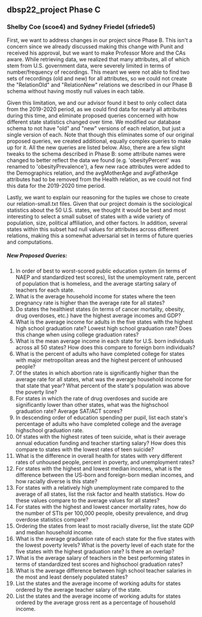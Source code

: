 ## dbsp22_project Phase C 
### Shelby Coe (scoe4) and Sydney Friedel (sfriede5)

First, we want to address changes in our project since Phase B. This isn't a concern since we already discussed making this change with Punit and received his approval, but we want to make Professor More and the CAs aware. While retrieving data, we realized that many attributes, all of which stem from U.S. government data, were severely limited in terms of number/frequency of recordings. This meant we were not able to find two sets of recordings (old and new) for all attributes, so we could not create the "RelationOld" and "RelationNew" relations we described in our Phase B schema without having mostly null values in each table. 

Given this limitation, we and our advisor found it best to only collect data from the 2019-2020 period, as we could find data for nearly all attributes during this time, and eliminate proposed queries concerned with how different state statistics changed over time. We modified our database schema to not have "old" and "new" versions of each relation, but just a single version of each. Note that though this eliminates some of our original proposed queries, we created additional, equally complex queries to make up for it. All the new queries are listed below. 
Also, there are a few slight tweaks to the schema described in Phase B: some attribute names were changed to better reflect the data we found (e.g. 'obesityPercent' was renamed to 'obesityPrevalence'), a few new race attributes were added to the Demographics relation, and the avgMotherAge and avgFatherAge attributes had to be removed from the Health relation, as we could not find this data for the 2019-2020 time period. 

Lastly, we want to explain our reasoning for the tuples we chose to create our relation-small.txt files. Given that our project domain is the sociological statistics about the 50 U.S. states, we thought it would be best and most interesting to select a small subset of states with a wide variety of population, size, political affiliation, and other factors. In addition, several states within this subset had null values for attributes across different relations, making this a somewhat adversarial set in terms of future queries and computations.

##### New Proposed Queries:
1. In order of best to worst-scored public education system (in terms of NAEP and standardized test scores), list the unemployment rate, percent of population that is homeless, and the average starting salary of teachers for each state. 
2. What is the average household income for states where the teen pregnancy rate is higher than the average rate for all states?
3. Do states the healthiest states (in terms of cancer mortality, obesity, drug overdoses, etc.) have the highest average incomes and GDP?
4. What is the average income for adults in the five states with the highest high school graduation rate? Lowest high school graduation rate?
Does this change when using college graduation rates?
5. What is the mean average income in each state for U.S. born individuals across all 50 states? How does this compare to foreign born individuals?
6. What is the percent of adults who have completed college for states with major metropolitan areas and the highest percent of unhoused people?
7. Of the states in which abortion rate is significantly higher than the average rate for all states, what was the average household income for that state that year? What percent of the state's population was above the poverty line?
8. For states in which the rate of drug overdoses and sucide are significantly lower than other states, what was the highschool graduation rate? Average SAT/ACT scores?
9. In descending order of education spending per pupil, list each state's percentage of adults who have completed college and the average highschool graduation rate.
10. Of states with the highest rates of teen suicide, what is their average annual education funding and teacher starting salary? How does this compare to states with the lowest rates of teen suicide?
11. What is the difference in overall health for states with very different rates of unhoused people, percent in poverty, and unemployment rates?
12. For states with the highest and lowest median incomes, what is the difference between the US-born and foreign-born median incomes, and how racially diverse is this state?
13. For states with a relatively high unemployment rate compared to the average of all states, list the risk factor and health statistics. How do these values compare to the average values for all states?
14. For states with the highest and lowest cancer mortality rates, how do the number of STIs per 100,000 people, obesity prevalence, and drug overdose statistics compare?
15. Ordering the states from least to most racially diverse, list the state GDP and median household income.
16. What is the average graduation rate of each state for the five states with the lowest poverty levels? What is the poverty level of each state for the five states with the highest graduation rate? Is there an overlap?
17. What is the average salary of teachers in the best performing states in terms of standardized test scores and highschool graduation rates?
18. What is the average difference between high school teacher salaries in the most and least densely populated states?
19. List the states and the average income of working adults for states ordered by the average teacher salary of the state.
20. List the states and the average income of working adults for states ordered by the average gross rent as a percentage of household income.

